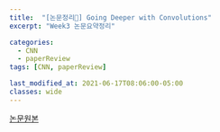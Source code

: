 ```yaml
---
title:  "[논문정리📃] Going Deeper with Convolutions"
excerpt: "Week3 논문요약정리"

categories:
  - CNN
  - paperReview
tags: [CNN, paperReview]

last_modified_at: 2021-06-17T08:06:00-05:00
classes: wide
---
```


[논문원본](https://arxiv.org/abs/1409.4842)



